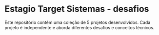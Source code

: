 # Estagio Target Sistemas - desafios
Este repositório contém uma coleção de 5 projetos desenvolvidos. Cada projeto é independente e aborda diferentes desafios e conceitos técnicos.
